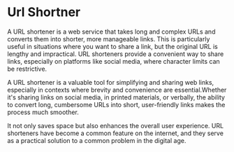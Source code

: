 <h1>Url Shortner</h1>


A URL shortener is a web service that takes long and complex URLs and converts them into shorter, more manageable links. This is particularly useful in situations where you want to share a link, but the original URL is lengthy and impractical. URL shorteners provide a convenient way to share links, especially on platforms like social media, where character limits can be restrictive.

A URL shortener is a valuable tool for simplifying and sharing web links, especially in contexts where brevity and convenience are essential.Whether it's sharing links on social media, in printed materials, or verbally, the ability to convert long, cumbersome URLs into short, user-friendly links makes the process much smoother.


 It not only saves space but also enhances the overall user experience. URL shorteners have become a common feature on the internet, and they serve as a practical solution to a common problem in the digital age.
